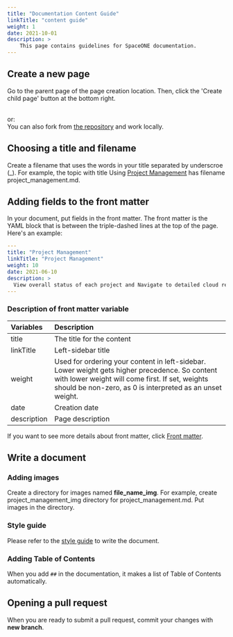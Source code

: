 ```yaml
---
title: "Documentation Content Guide"
linkTitle: "content guide"
weight: 1
date: 2021-10-01
description: >
    This page contains guidelines for SpaceONE documentation.
---
```


## Create a new page
Go to the parent page of the page creation location. Then, click the 'Create child page' button at the bottom right.<br><br>
<!-- 페이지 생성 위치의 상위 페이지로 이동 합니다. 오른쪽 하단의 '하부 페이지 생성' 버튼을 클릭합니다. -->
or:
<br>
You can also fork from [the repository](https://github.com/spaceone-dev/docs) and work locally.

## Choosing a title and filename
Create a filename that uses the words in your title separated by underscroe (_). For example, the topic with title Using [Project Management](/docs/guides/user_guide/project/project_management/) has filename project_management.md.

## Adding fields to the front matter
In your document, put fields in the front matter. The front matter is the YAML block that is between the triple-dashed lines at the top of the page. Here's an example:

```yaml
---
title: "Project Management"
linkTitle: "Project Management"
weight: 10
date: 2021-06-10
description: >
  View overall status of each project and Navigate to detailed cloud resources.
---

```

### Description of front matter variable
| Variables | Description |
| :--- | :--- |
| title | The title for the content |
| linkTitle | Left-sidebar title |
| weight | Used for ordering your content in left-sidebar. Lower weight gets higher precedence. So content with lower weight will come first. If set, weights should be non-zero, as 0 is interpreted as an unset weight. |
| date | Creation date |
| description | Page description |

If you want to see more details about front matter, click [Front matter](https://gohugo.io/content-management/front-matter/).

## Write a document

### Adding images
Create a directory for images named **file_name_img**. For example, create project_management_img directory for project_management.md. Put images in the directory.

### Style guide
Please refer to the [style guide](/docs/contribute/style_guide/) to write the document.

### Adding Table of Contents
When you add `##` in the documentation, it makes a list of Table of Contents automatically. 

## Opening a pull request
When you are ready to submit a pull request, commit your changes with **new branch**.
